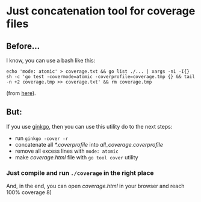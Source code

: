 # Just concatenation tool for coverage files

## Before...

I know, you can use a bash like this:
```
echo 'mode: atomic' > coverage.txt && go list ./... | xargs -n1 -I{} sh -c 'go test -covermode=atomic -coverprofile=coverage.tmp {} && tail -n +2 coverage.tmp >> coverage.txt' && rm coverage.tmp
```

(from [here](https://github.com/pierrre/gotestcover)).

## But:

If you use [ginkgo](https://onsi.github.io/ginkgo/), then you can use this utility do to the next steps:
* run `ginkgo -cover -r`
* concatenate all *\*.coverprofile* into *all_coverage.coverprofile*
* remove all excess lines with `mode: atomic`
* make *coverage.html* file with `go tool cover` utility

### Just compile and run `./coverage` in the right place

And, in the end, you can open *coverage.html* in your browser and reach 100% coverage 8)

